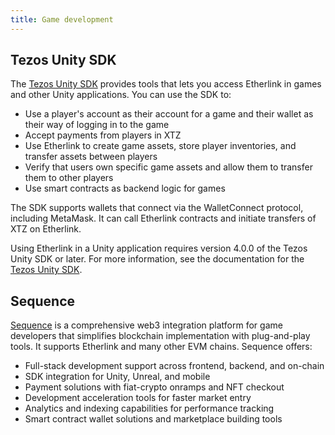 ```yaml
---
title: Game development
---
```


## Tezos Unity SDK

The [Tezos Unity SDK](https://docs.tezos.com/unity) provides tools that lets you access Etherlink in games and other Unity applications.
You can use the SDK to:

- Use a player's account as their account for a game and their wallet as their way of logging in to the game
- Accept payments from players in XTZ
- Use Etherlink to create game assets, store player inventories, and transfer assets between players
- Verify that users own specific game assets and allow them to transfer them to other players
- Use smart contracts as backend logic for games

The SDK supports wallets that connect via the WalletConnect protocol, including MetaMask.
It can call Etherlink contracts and initiate transfers of XTZ on Etherlink.

Using Etherlink in a Unity application requires version 4.0.0 of the Tezos Unity SDK or later.
For more information, see the documentation for the [Tezos Unity SDK](https://docs.tezos.com/unity).

## Sequence

[Sequence](https://sequence.xyz) is a comprehensive web3 integration platform for game developers that simplifies blockchain implementation with plug-and-play tools.
It supports Etherlink and many other EVM chains.
Sequence offers:

- Full-stack development support across frontend, backend, and on-chain
- SDK integration for Unity, Unreal, and mobile
- Payment solutions with fiat-crypto onramps and NFT checkout
- Development acceleration tools for faster market entry
- Analytics and indexing capabilities for performance tracking
- Smart contract wallet solutions and marketplace building tools
